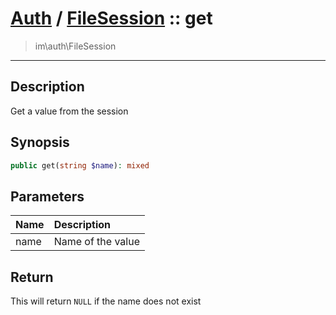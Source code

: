# [Auth](auth.md) / [FileSession](auth-FileSession.md) :: get
 > im\auth\FileSession
____

## Description
Get a value from the session

## Synopsis
```php
public get(string $name): mixed
```

## Parameters
| Name | Description |
| :--- | :---------- |
| name | Name of the value |

## Return
This will return `NULL` if the name does not exist
